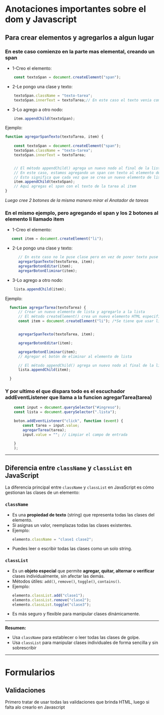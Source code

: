 # Anotaciones importantes sobre el dom y Javascript

## Para crear elementos y agregarlos a algun lugar

### En este caso comienzo en la parte mas elemental, creando un span

- 1-Creo el elemento:
```Javascript
    const textoSpan = document.createElement("span");
```

- 2-Le pongo una clase y texto:
```Javascript
    textoSpan.className = "texto-tarea";
    textoSpan.innerText = textoTarea;// En este caso el texto venia como parametro
```

- 3-Lo agrego a otro nodo:
```Javascript
    item.appendChild(textoSpan);
```


Ejemplo:

```Javascript
function agregarSpanTexto(textoTarea, item) {
    
    const textoSpan = document.createElement("span");
    textoSpan.className = "texto-tarea";
    textoSpan.innerText = textoTarea;


    // El método appendChild() agrega un nuevo nodo al final de la lista de hijos de un nodo padre especificado
    // En este caso, estamos agregando un span con texto al elemento de lista (li item) que acabamos de crear.
    // Esto significa que cada vez que se crea un nuevo elemento de lista, también se agrega un span con el texto de la tarea, a ese elemento.
    item.appendChild(textoSpan);
    // Aquí agregas el span con el texto de la tarea al item
}
```


*Luego cree 2 botones de la misma manera mirar el Anotador de tareas*


### En el mismo ejemplo, pero agregando el span y los 2 botones al elemento li llamado item

  - 1-Creo el elemento:
```Javascript
   const item = document.createElement("li");
```

- 2-Le pongo una clase y texto:
```Javascript
      // En este caso no le puse clase pero en vez de poner texto puse los 3 elementos, ya que cada funcion agregar adentro usa item.appendChild()
      agregarSpanTexto(textoTarea, item);
      agregarBotonEditar(item);
      agregarBotonEliminar(item);
```

- 3-Lo agrego a otro nodo:
```Javascript
    lista.appendChild(item);
```

Ejemplo:

```Javascript
  function agregarTarea(textoTarea) {
      // Crear un nuevo elemento de lista y agregarlo a la lista
      // El método createElement() crea un nuevo elemento HTML especificado por su nombre de etiqueta
      const item = document.createElement("li"); /*Se tiene que usar li , porque en createElement se usan etiquetas semanticas */


      agregarSpanTexto(textoTarea, item);

      agregarBotonEditar(item);

      agregarBotonEliminar(item);
      // Agregar el botón de eliminar al elemento de lista

      // El método appendChild() agrega un nuevo nodo al final de la lista de hijos de
      lista.appendChild(item);

  }
```

### Y por ultimo el que dispara todo es el escuchador addEventListener que llama a la funcion agregarTarea(tarea)

```Javascript
    const input = document.querySelector("#ingreso");
    const lista = document.querySelector(".lista");

    boton.addEventListener("click", function (event) {
        const tarea = input.value;
        agregarTarea(tarea);
        input.value = ""; // Limpiar el campo de entrada 

    }
    );
```

---
## Diferencia entre `className` y `classList` en JavaScript

La diferencia principal entre `className` y `classList` en JavaScript es cómo gestionan las clases de un elemento:

### `className`
- Es una **propiedad de texto** (string) que representa todas las clases del elemento.
- Si asignas un valor, reemplazas todas las clases existentes.
- Ejemplo:
  ```javascript
  elemento.className = "clase1 clase2";
  ```
- Puedes leer o escribir todas las clases como un solo string.

### `classList`
- Es un **objeto especial** que permite **agregar, quitar, alternar o verificar** clases individualmente, sin afectar las demás.
- Métodos útiles: `add()`, `remove()`, `toggle()`, `contains()`.
- Ejemplo:
  ```javascript
  elemento.classList.add("clase1");
  elemento.classList.remove("clase2");
  elemento.classList.toggle("clase3");
  ```
- Es más seguro y flexible para manipular clases dinámicamente.

---

**Resumen:**  
- Usa `className` para establecer o leer todas las clases de golpe.
- Usa `classList` para manipular clases individuales de forma sencilla y sin sobrescribir



---


# Formularios

## Validaciones
Primero tratar de usar todas las validaciones que brinda HTML, luego si falta alo crearlo en Javascript


